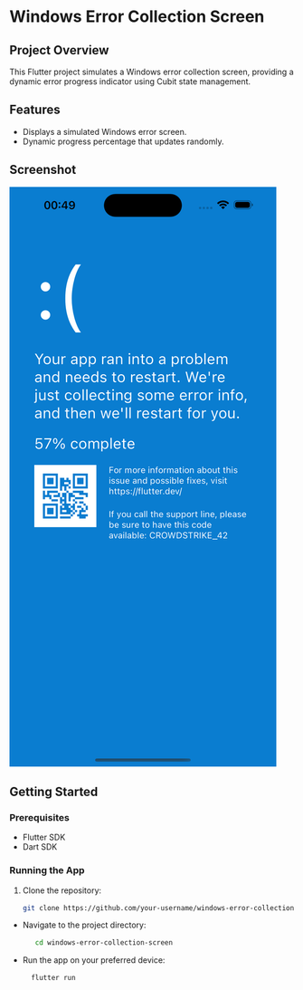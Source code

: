 # Windows Error Collection Screen

## Project Overview

This Flutter project simulates a Windows error collection screen, providing a dynamic error progress indicator using Cubit state management.

## Features

- Displays a simulated Windows error screen.
- Dynamic progress percentage that updates randomly.


## Screenshot

![Windows Error Collection Screen](https://github.com/ananidze/windows_error_collection_screen_ui/blob/main/Simulator%20Screenshot%20-%20iPhone%2014%20Pro%20Max%20-%202024-07-20%20at%2000.49.42.png)

## Getting Started

### Prerequisites

- Flutter SDK
- Dart SDK

### Running the App

1. Clone the repository:

   ```bash
   git clone https://github.com/your-username/windows-error-collection-screen.git
   ```
-  Navigate to the project directory:

   ```bash
      cd windows-error-collection-screen
   ```

- Run the app on your preferred device:
  ```bash
    flutter run
  ```
